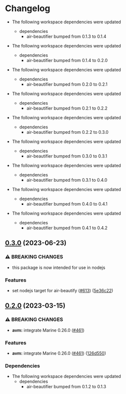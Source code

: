 # Changelog

* The following workspace dependencies were updated
  * dependencies
    * air-beautifier bumped from 0.1.3 to 0.1.4

* The following workspace dependencies were updated
  * dependencies
    * air-beautifier bumped from 0.1.4 to 0.2.0

* The following workspace dependencies were updated
  * dependencies
    * air-beautifier bumped from 0.2.0 to 0.2.1

* The following workspace dependencies were updated
  * dependencies
    * air-beautifier bumped from 0.2.1 to 0.2.2

* The following workspace dependencies were updated
  * dependencies
    * air-beautifier bumped from 0.2.2 to 0.3.0

* The following workspace dependencies were updated
  * dependencies
    * air-beautifier bumped from 0.3.0 to 0.3.1

* The following workspace dependencies were updated
  * dependencies
    * air-beautifier bumped from 0.3.1 to 0.4.0

* The following workspace dependencies were updated
  * dependencies
    * air-beautifier bumped from 0.4.0 to 0.4.1

* The following workspace dependencies were updated
  * dependencies
    * air-beautifier bumped from 0.4.1 to 0.4.2

## [0.3.0](https://github.com/fluencelabs/aquavm/compare/air-beautify-wasm-v0.2.1...air-beautify-wasm-v0.3.0) (2023-06-23)


### ⚠ BREAKING CHANGES

* this package is now intended for use in nodejs

### Features

* set nodejs target for air-beautify ([#613](https://github.com/fluencelabs/aquavm/issues/613)) ([5e36c22](https://github.com/fluencelabs/aquavm/commit/5e36c223a43c6705e4f1e55246a25d9888a91786))

## [0.2.0](https://github.com/fluencelabs/aquavm/compare/air-beautify-wasm-v0.1.2...air-beautify-wasm-v0.2.0) (2023-03-15)


### ⚠ BREAKING CHANGES

* **avm:** integrate Marine 0.26.0 ([#461](https://github.com/fluencelabs/aquavm/issues/461))

### Features

* **avm:** integrate Marine 0.26.0 ([#461](https://github.com/fluencelabs/aquavm/issues/461)) ([126d550](https://github.com/fluencelabs/aquavm/commit/126d5507c81a7f978ab9cf06c492b1092a336cf6))


### Dependencies

* The following workspace dependencies were updated
  * dependencies
    * air-beautifier bumped from 0.1.2 to 0.1.3
